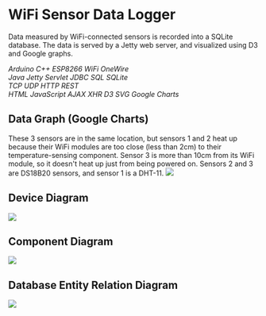 # WiFi Sensor Data Logger
Data measured by WiFi-connected sensors is recorded into a SQLite database. The data is served by a Jetty web server, and visualized using D3 and Google graphs.

<i>Arduino  C++  ESP8266  WiFi  OneWire<br>
Java  Jetty  Servlet  JDBC  SQL  SQLite<br>
TCP  UDP  HTTP  REST<br>
HTML  JavaScript  AJAX  XHR  D3  SVG  Google Charts</i>

## Data Graph (Google Charts)
These 3 sensors are in the same location, but sensors 1 and 2 heat up because their WiFi modules are too close (less than 2cm) to their temperature-sensing component. Sensor 3 is more than 10cm from its WiFi module, so it doesn't heat up just from being powered on. Sensors 2 and 3 are DS18B20 sensors, and sensor 1 is a DHT-11.
<img src="https://i.imgur.com/eXW6cyc.png">

## Device Diagram
<img src="https://i.imgur.com/NrCUI4s.png">

## Component Diagram
<img src="https://i.imgur.com/W66iJ0p.png">

## Database Entity Relation Diagram
<img src="https://i.imgur.com/x2mabJe.png">
